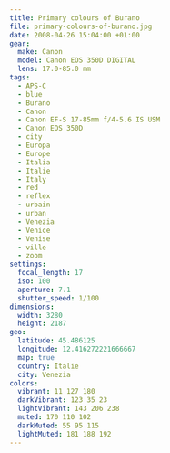 ```yaml
---
title: Primary colours of Burano
file: primary-colours-of-burano.jpg
date: 2008-04-26 15:04:00 +01:00
gear:
  make: Canon
  model: Canon EOS 350D DIGITAL
  lens: 17.0-85.0 mm
tags:
  - APS-C
  - blue
  - Burano
  - Canon
  - Canon EF-S 17-85mm f/4-5.6 IS USM
  - Canon EOS 350D
  - city
  - Europa
  - Europe
  - Italia
  - Italie
  - Italy
  - red
  - reflex
  - urbain
  - urban
  - Venezia
  - Venice
  - Venise
  - ville
  - zoom
settings:
  focal_length: 17
  iso: 100
  aperture: 7.1
  shutter_speed: 1/100
dimensions:
  width: 3280
  height: 2187
geo:
  latitude: 45.486125
  longitude: 12.416272221666667
  map: true
  country: Italie
  city: Venezia
colors:
  vibrant: 11 127 180
  darkVibrant: 123 35 23
  lightVibrant: 143 206 238
  muted: 170 110 102
  darkMuted: 55 95 115
  lightMuted: 181 188 192
---
```



